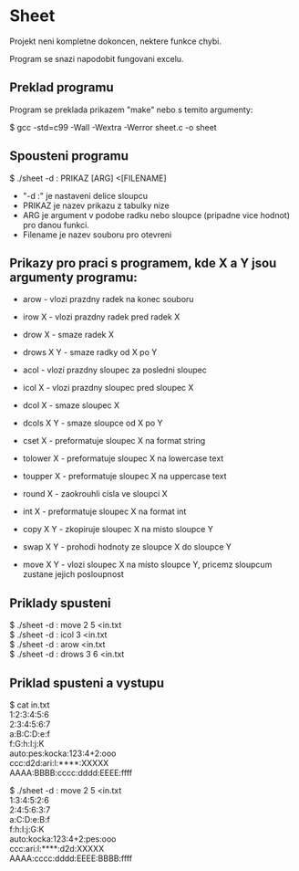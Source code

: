 # Sheet
Projekt neni kompletne dokoncen, nektere funkce chybi.

Program se snazi napodobit fungovani excelu.

## Preklad programu

Program se preklada prikazem "make" nebo s temito argumenty:

$ gcc -std=c99 -Wall -Wextra -Werror sheet.c -o sheet

## Spousteni programu
$ ./sheet -d : PRIKAZ [ARG] <[FILENAME]

- "-d :" je nastaveni delice sloupcu 
- PRIKAZ je nazev prikazu z tabulky nize
- ARG je argument v podobe radku nebo sloupce (pripadne vice hodnot) pro danou funkci.
- Filename je nazev souboru pro otevreni

## Prikazy pro praci s programem, kde X a Y jsou argumenty programu:

- arow - vlozi prazdny radek na konec souboru  
- irow X - vlozi prazdny radek pred radek X  
- drow X - smaze radek X  
- drows X Y - smaze radky od X po Y

- acol - vlozi prazdny sloupec za posledni sloupec  
- icol X - vlozi prazdny sloupec pred sloupec X  
- dcol X - smaze sloupec X  
- dcols X Y - smaze sloupce od X po Y  

- cset X - preformatuje sloupec X na format string  
- tolower X - preformatuje sloupec X na lowercase text  
- toupper X - preformatuje sloupec X na uppercase text  
- round X - zaokrouhli cisla ve sloupci X  
- int X - preformatuje sloupec X na format int  
- copy X Y - zkopiruje sloupec X na misto sloupce Y  
- swap X Y - prohodi hodnoty ze sloupce X do sloupce Y  
- move X Y - vlozi sloupec X na místo sloupce Y, pricemz sloupcum zustane jejich posloupnost  

## Priklady spusteni

$ ./sheet -d : move 2 5 <in.txt  
$ ./sheet -d : icol 3 <in.txt  
$ ./sheet -d : arow <in.txt  
$ ./sheet -d : drows 3 6 <in.txt

## Priklad spusteni a vystupu
$ cat in.txt  
1:2:3:4:5:6  
2:3:4:5:6:7  
a:B:C:D:e:f  
f:G:h:I:j:K  
auto:pes:kocka:123:4+2:ooo  
ccc:d2d:ari:l:****:XXXXX  
AAAA:BBBB:cccc:dddd:EEEE:ffff  

$ ./sheet -d : move 2 5 <in.txt  
1:3:4:5:2:6  
2:4:5:6:3:7  
a:C:D:e:B:f  
f:h:I:j:G:K  
auto:kocka:123:4+2:pes:ooo  
ccc:ari:l:****:d2d:XXXXX  
AAAA:cccc:dddd:EEEE:BBBB:ffff
